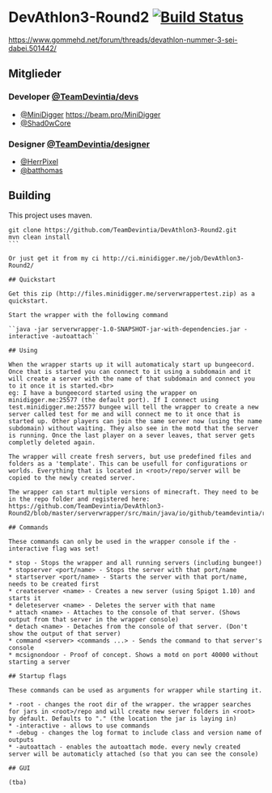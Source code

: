 # DevAthlon3-Round2 [![Build Status](http://bender.minidigger.me:9090/buildStatus/icon?job=DevAthlon3-Round2)](http://bender.minidigger.me:9090/job/DevAthlon3-Round2/)
https://www.gommehd.net/forum/threads/devathlon-nummer-3-sei-dabei.501442/

## Mitglieder

### Developer [@TeamDevintia/devs](https://github.com/orgs/TeamDevintia/teams/devs)

* [@MiniDigger](https://github.com/MiniDigger) https://beam.pro/MiniDigger
* [@Shad0wCore](https://github.com/Shad0wCore)

### Designer [@TeamDevintia/designer](https://github.com/orgs/TeamDevintia/teams/designer)

* [@HerrPixel](https://github.com/HerrPixel)
* [@batthomas](https://github.com/batthomas)


## Building

This project uses maven. 

````
git clone https://github.com/TeamDevintia/DevAthlon3-Round2.git
mvn clean install
```

Or just get it from my ci http://ci.minidigger.me/job/DevAthlon3-Round2/

## Quickstart

Get this zip (http://files.minidigger.me/serverwrappertest.zip) as a quickstart.

Start the wrapper with the following command

``java -jar serverwrapper-1.0-SNAPSHOT-jar-with-dependencies.jar -interactive -autoattach``

## Using

When the wrapper starts up it will automaticaly start up bungeecord. Once that is started you can connect to it using a subdomain and it will create a server with the name of that subdomain and connect you to it once it is started.<br>
eg: I have a bungeecord started using the wrapper on minidigger.me:25577 (the default port). If I connect using test.minidigger.me:25577 bungee will tell the wrapper to create a new server called test for me and will connect me to it once that is started up. Other players can join the same server now (using the name subdomain) without waiting. They also see in the motd that the server is running. Once the last player on a sever leaves, that server gets completly deleted again. 

The wrapper will create fresh servers, but use predefined files and folders as a 'template'. This can be usefull for configurations or worlds. Everything that is located in <root>/repo/server will be copied to the newly created server.

The wrapper can start multiple versions of minecraft. They need to be in the repo folder and registered here: https://github.com/TeamDevintia/DevAthlon3-Round2/blob/master/serverwrapper/src/main/java/io/github/teamdevintia/round2/serverwrapper/server/ServerJarManager.java#L32

## Commands

These commands can only be used in the wrapper console if the -interactive flag was set!

* stop - Stops the wrapper and all running servers (including bungee!)
* stopserver <port/name> - Stops the server with that port/name
* startserver <port/name> - Starts the server with that port/name, needs to be created first
* createserver <name> - Creates a new server (using Spigot 1.10) and starts it
* deleteserver <name> - Deletes the server with that name
* attach <name> - Attaches to the console of that server. (Shows output from that server in the wrapper console)
* detach <name> - Detaches from the console of that server. (Don't show the output of that server)
* command <server> <commands ...> - Sends the command to that server's console
* mcsignondoor - Proof of concept. Shows a motd on port 40000 without starting a server

## Startup flags

These commands can be used as arguments for wrapper while starting it.

* -root - changes the root dir of the wrapper. the wrapper searches for jars in <root>/repo and will create new server folders in <root> by default. Defaults to "." (the location the jar is laying in)
* -interactive - allows to use commands
* -debug - changes the log format to include class and version name of outputs
* -autoattach - enables the autoattach mode. every newly created server will be automaticly attached (so that you can see the console)

## GUI

(tba)
